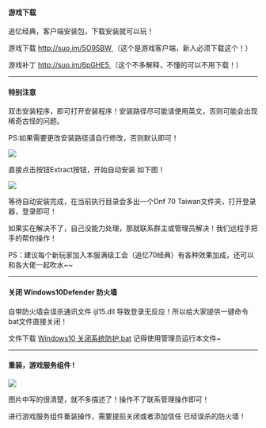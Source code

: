 #### 游戏下载

追忆经典，客户端安装包，下载安装就可以玩！

游戏下载 [http://suo.im/5O9SBW ](http://suo.im/5O9SBW ) （这个是游戏客户端，新人必须下载这个！）

游戏补丁 [http://suo.im/6pGHE5 ](http://suo.im/6pGHE5 )（这个不多解释，不懂的可以不用下载！）

------

#### 特别注意

双击安装程序，即可打开安装程序！安装路径尽可能请使用英文，否则可能会出现稀奇古怪的问题。

PS:如果需要更改安装路径请自行修改，否则默认即可！

![](https://cdn.jsdelivr.net/gh/pkssssss/uploads/images/20200211021728.png)

直接点击按钮Extract按钮，开始自动安装  如下图！

![](https://cdn.jsdelivr.net/gh/pkssssss/uploads/images/20200211022351.png)

等待自动安装完成，在当前执行目录会多出一个Dnf 70 Taiwan文件夹，打开登录器，登录即可！

如果实在解决不了，自己没能力处理，那就联系群主或管理员解决！我们远程手把手的帮你操作！

PS：建议每个新玩家加入本服满级工会（追忆70经典）有各种效果加成，还可以和各大佬一起吹水~~

------

#### 关闭 Windows10Defender 防火墙

自带防火墙会误杀通讯文件 ijl15.dll 导致登录无反应！所以给大家提供一键命令bat文件直接关闭！

文件下载 [Windows10 关闭系统防护.bat](https://70fu.cn/File/Windows10%E5%85%B3%E9%97%AD%E7%B3%BB%E7%BB%9F%E9%98%B2%E6%8A%A4.bat) 记得使用管理员运行本文件~

------

#### 重装，游戏服务组件 ! 

![](https://i.loli.net/2020/04/11/I2HU7eSX5lvZMo8.png)

图片中写的很清楚，就不多描述了！操作不了联系管理操作即可！

进行游戏服务组件重装操作，需要提前关闭或者添加信任 已经误杀的防火墙！


